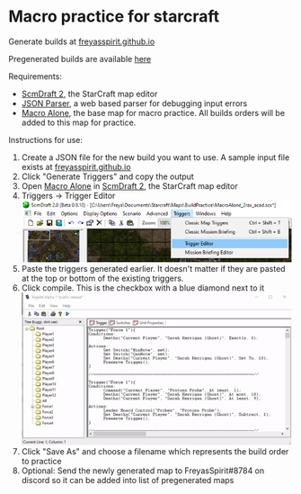 # Macro practice for starcraft

Generate builds at [freyasspirit.github.io](https://freyasspirit.github.io/)

Pregenerated builds are available [here](https://drive.google.com/drive/folders/1GzVsLiUY5JM5Dgvd-SdSXE9Jix8juDpw?usp=sharing)

Requirements:

* [ScmDraft 2](http://www.stormcoast-fortress.net/cntt/software/scmdraft/download/), the StarCraft map editor
* [JSON Parser](http://json.parser.online.fr/), a web based parser for debugging input errors
* [Macro Alone](https://drive.google.com/drive/folders/1GzVsLiUY5JM5Dgvd-SdSXE9Jix8juDpw?usp=sharing), the base map for macro practice.
  All builds orders will be added to this map for practice.

Instructions for use:

1. Create a JSON file for the new build you want to use.  A sample input file exists at [freyasspirit.github.io](https://freyasspirit.github.io/)
1. Click "Generate Triggers" and copy the output
1. Open [Macro Alone](https://drive.google.com/drive/folders/1GzVsLiUY5JM5Dgvd-SdSXE9Jix8juDpw?usp=sharing) in 
  [ScmDraft 2](http://www.stormcoast-fortress.net/cntt/software/scmdraft/download/), the StarCraft map editor
1. Triggers -> Trigger Editor ![Trigger editor instructions](images/triggers_triggerEditor.png)
1. Paste the triggers generated earlier.  It doesn't matter if they are pasted at the top or bottom of the existing triggers.
1. Click compile.  This is the checkbox with a blue diamond next to it ![Compile instructions](images/scmdraft_compile.gif)
1. Click "Save As" and choose a filename which represents the build order to practice
1. Optional: Send the newly generated map to FreyasSpirit#8784 on discord so it can be added into list of pregenerated maps
